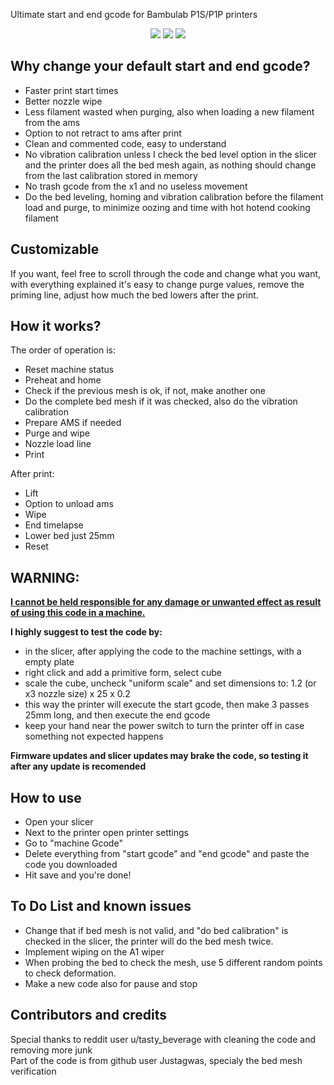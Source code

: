 Ultimate start and end gcode for Bambulab P1S/P1P printers

<p align="center">
    <a href="https://github.com/CaosMaker96/Bambulab-P1S-Ultimate-Start-and-End-gCode/releases/latest" alt="Download latest release">
        <img src="https://img.shields.io/badge/Download-latest-green?logo=github"/></a>
    <a href="https://www.reddit.com/r/BambuLab/comments/1mum8kt/start_printing_in_1_minute_with_this_start_and/?utm_source=share&utm_medium=web3x&utm_name=web3xcss&utm_term=1&utm_content=share_button" alt="Reddit Post">
        <img src="https://img.shields.io/badge/Reddit-post-orange?logo=reddit"/></a>
    <a href="https://www.paypal.com/donate/?hosted_button_id=3CAVKXE62BZBN" alt="Donations">
        <img src="https://img.shields.io/badge/Buy_me-a_coffee-blue?logo=paypal"/></a>



</p>

## Why change your default start and end gcode?

 - Faster print start times<br>
 - Better nozzle wipe<br>
 - Less filament wasted when purging, also when loading a new filament from the ams<br>
 - Option to not retract to ams after print<br>
 - Clean and commented code, easy to understand<br>
 - No vibration calibration unless I check the bed level option in the slicer and the printer does all the bed mesh again, as nothing should change from the last calibration stored in memory<br>
 - No trash gcode from the x1 and no useless movement<br>
 - Do the bed leveling, homing and vibration calibration before the filament load and purge, to minimize oozing and time with hot hotend cooking filament<br>


 ## Customizable
 If you want, feel free to scroll through the code and change what you want, with everything explained it's easy to change purge values, remove the priming line, adjust how much the bed lowers after the print.

## How it works?
The order of operation is:<br>
 - Reset machine status
 - Preheat and home
 - Check if the previous mesh is ok, if not, make another one
 - Do the complete bed mesh if it was checked, also do the vibration calibration
 - Prepare AMS if needed
 - Purge and wipe
 - Nozzle load line
 - Print

After print:
 - Lift
 - Option to unload ams
 - Wipe
 - End timelapse
 - Lower bed just 25mm
 - Reset

## WARNING:
<u><b>I cannot be held responsible for any damage or unwanted effect as result of using this code in a machine.</b></u>

<b>I highly suggest to test the code by:</b>
 - in the slicer, after applying the code to the machine settings, with a empty plate
 - right click and add a primitive form, select cube
 - scale the cube, uncheck "uniform scale" and set dimensions to: 1.2 (or x3 nozzle size) x 25 x 0.2
 - this way the printer will execute the start gcode, then make 3 passes 25mm long, and then execute the end gcode
 - keep your hand near the power switch to turn the printer off in case something not expected happens

<b>Firmware updates and slicer updates may brake the code, so testing it after any update is recomended</b>

## How to use
- Open your slicer
- Next to the printer open printer settings
- Go to "machine Gcode"
- Delete everything from "start gcode" and "end gcode" and paste the code you downloaded
- Hit save and you're done!

## To Do List and known issues
 - Change that if bed mesh is not valid, and "do bed calibration" is checked in the slicer, the printer will do the bed mesh twice.
 - Implement wiping on the A1 wiper
 - When probing the bed to check the mesh, use 5 different random points to check deformation.
 - Make a new code also for pause and stop

## Contributors and credits
Special thanks to reddit user u/tasty_beverage with cleaning the code and removing more junk<br>
Part of the code is from github user Justagwas, specialy the bed mesh verification<br>


